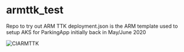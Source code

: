 # armttk_test
Repo to try out ARM TTK
deployment.json is the ARM template used to setup AKS for ParkingApp initially back in May/June 2020

![CIARMTTK](https://github.com/MichaelGuiney-BE/armttk_test/workflows/CIARMTTK/badge.svg)

